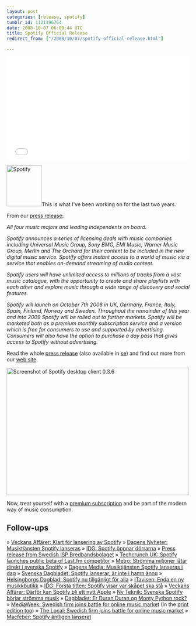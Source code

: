 ```yaml
---
layout: post
categories: [release, spotify]
tumblr_id: 1121196764  
date: 2008-10-07 06:09:44 UTC
title: Spotify Official Release
redirect_from: ["/2008/10/07/spotify-official-release.html"]

---
```


<object width="500" height="281"><param name="allowfullscreen" value="true" /><param name="allowscriptaccess" value="always" /><param name="movie" value="http://vimeo.com/moogaloop.swf?clip_id=1900024&amp;server=vimeo.com&amp;show_title=1&amp;show_byline=0&amp;show_portrait=0&amp;color=5dcd12&amp;fullscreen=1" /><embed src="//vimeo.com/moogaloop.swf?clip_id=1900024&amp;server=vimeo.com&amp;show_title=1&amp;show_byline=0&amp;show_portrait=0&amp;color=5dcd12&amp;fullscreen=1" type="application/x-shockwave-flash" allowfullscreen="true" allowscriptaccess="always" width="500" height="281"></embed></object>

<a href="http://www.spotify.com/"><img src="/attachments/2008/10/spotify-logo-web-96x96-pos-tagline.png" alt="Spotify" width="96" height="112" class="size-full wp-image-796 alignright" /></a>This is what I've been working on for the last two years.

From our <a href="http://www.prnewswire.co.uk/cgi/news/release?id=238993">press release</a>:

<em>All four music majors and leading independents on board.</em>

<em>Spotify announces a series of licensing deals with music companies including Universal Music Group, Sony BMG, EMI Music, Warner Music Group, Merlin and The Orchard for their content to be included in the new digital music service. Spotify offers instant access to a world of music via a service that enables on-demand streaming of audio content.</em>

<em>Spotify users will have unlimited access to millions of tracks from a vast music catalogue, with the opportunity to create and share playlists with each other and explore music through a wide range of discovery and social features.</em>

<em>Spotify will launch on October 7th 2008 in UK, Germany, France, Italy, Spain, Finland, Norway and Sweden. Throughout the remainder of this year and into 2009 Spotify will be rolled out to further markets. Spotify will be marketed both as a premium monthly subscription service and a version which is free for consumers to use and supported by advertising. Consumers will also have the option to purchase a day pass that gives access to Spotify without advertising.</em>

Read the whole <a href="http://www.prnewswire.co.uk/cgi/news/release?id=238993">press release</a> (also available in <a href="http://www.prnewswire.co.uk/cgi/news/release?id=238983">se</a>) and find out more from our <a href="http://www.spotify.com/">web site</a>.
<!--more-->
<a href="http://www.spotify.com/"><img src="/attachments/2008/10/spotify-desktop-client-036.png" alt="Screenshot of Spotify desktop client 0.3.6" width="500" height="348" class="size-full wp-image-794" /></a>

Now, treat yourself with a <a href="http://www.spotify.com/en/products/premium/">premium subscription</a> and be part of the modern way of music consumption.

<h2>Follow-ups</h2>
» <a href="http://www.va.se/nyheter/2008/10/07/klart-for-lansering-av-spo/">Veckans Affärer: Klart för lansering av Spotify</a>
» <a href="http://www.dn.se/DNet/jsp/polopoly.jsp?d=2198&a=837126">Dagens Nyheter: Musiktjänsten Spotify lanseras</a>
» <a href="http://www.idg.se/17.108/2.1085/1.183941/spotify-oppnar-dorrarna">IDG: Spotify öppnar dörrarna</a>
» <a href="http://www.newsdesk.se/view/pressrelease/bredbandsbolaget-foerst-med-spotifys-premiumtjaenst-243324">Press release from Swedish ISP Bredbandsbolaget</a>
» <a href="http://uk.techcrunch.com/2008/10/07/spotify-launches-public-beta-of-lastfm-competitor/">Techcrunch UK: Spotify launches public beta of Last.fm competitor</a>
» <a href="http://www.metro.se/se/article/2008/10/07/10/0537-48/index.xml">Metro: Strömma miljoner låtar direkt i svenska Spotify</a>
» <a href="http://www.dagensmedia.se/mallar/dagensmedia_mall.asp?version=193276">Dagens Media: Musiktjänsten Spotify lanseras i dag</a>
» <a href="http://blogg.svd.se/webbochteknik?id=9653">Svenska Dagbladet: Spotify lanserar, är inte i hamn ännu</a>
» <a href="http://hd.se/it/2008/10/07/spotify-nu-tillgaenligt-foer-alla/">Helsingborgs Dagblad: Spotify nu tillgänligt för alla</a>
» <a href="http://www.itavisen.no/sak/789311/Enda_en_ny_musikkbutikk/">ITavisen: Enda en ny musikkbutikk</a>
» <a href="http://www.idg.se/2.1085/1.184000/forsta-titten-spotify-visar-var-skapet-ska-sta">IDG: Första titten: Spotify visar var skåpet ska stå</a>
» <a href="http://www.va.se/asikter/bloggar/natet/2008/10/07/darfor-kan-spotify-bli-det/">Veckans Affärer: Därför kan Spotify bli ett nytt Apple</a>
» <a href="http://www.nyteknik.se/nyheter/it_telekom/internet/article423895.ece">Ny Teknik: Svenska Spotify börjar strömma musik</a>
» <a href="http://www.dagbladet.no/kultur/2008/10/07/549488.html">Dagbladet: Er Duran Duran og Monty Python rock?</a>
» <a href="http://www.brandrepublic.com/MediaWeek/News/851655/Spotify-seals-deal-big-four-launches-Europe/">MediaWeek: Swedish firm joins battle for online music market</a> (In the <a href="http://hunch.se/stuff/spotify-mediaweek-081007.png">print edition too</a>)
» <a href="http://www.thelocal.se/14816/20081007/">The Local: Swedish firm joins battle for online music market</a>
» <a href="http://mac.feber.se/art/103116/spotify_ntligen_lanserat/">Macfeber: Spotify äntligen lanserat</a>
